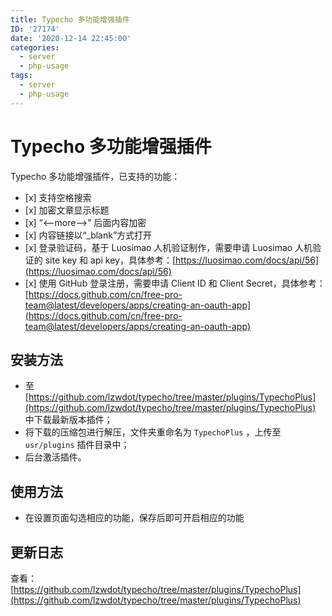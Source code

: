 ```yaml
---
title: Typecho 多功能增强插件
ID: '27174'
date: '2020-12-14 22:45:00'
categories:
  - server
  - php-usage
tags:
  - server
  - php-usage
---
```


# Typecho 多功能增强插件

Typecho 多功能增强插件，已支持的功能：

- \[x\] 支持空格搜索
- \[x\] 加密文章显示标题
- \[x\] “<--more-->” 后面内容加密
- \[x\] 内容链接以“\_blank”方式打开
- \[x\] 登录验证码，基于 Luosimao 人机验证制作，需要申请 Luosimao 人机验证的 site key 和 api key，具体参考：[https://luosimao.com/docs/api/56](https://luosimao.com/docs/api/56)
- \[x\] 使用 GitHub 登录注册，需要申请 Client ID 和 Client Secret，具体参考：[https://docs.github.com/cn/free-pro-team@latest/developers/apps/creating-an-oauth-app](https://docs.github.com/cn/free-pro-team@latest/developers/apps/creating-an-oauth-app)

## 安装方法

- 至 [https://github.com/lzwdot/typecho/tree/master/plugins/TypechoPlus](https://github.com/lzwdot/typecho/tree/master/plugins/TypechoPlus) 中下载最新版本插件；
- 将下载的压缩包进行解压，文件夹重命名为 `TypechoPlus` ，上传至 `usr/plugins` 插件目录中；
- 后台激活插件。

## 使用方法

- 在设置页面勾选相应的功能，保存后即可开启相应的功能

## 更新日志

查看：[https://github.com/lzwdot/typecho/tree/master/plugins/TypechoPlus](https://github.com/lzwdot/typecho/tree/master/plugins/TypechoPlus)
 
 
 
 
 
 
